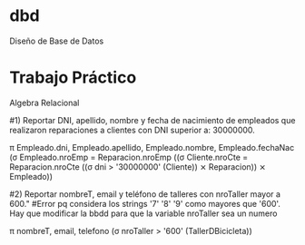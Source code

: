 # dbd
Diseño de Base de Datos

# Trabajo Práctico
Algebra Relacional

#1) Reportar DNI, apellido, nombre y fecha de nacimiento de empleados que realizaron reparaciones a clientes con DNI superior a: 30000000.

π Empleado.dni, Empleado.apellido, Empleado.nombre, Empleado.fechaNac (σ Empleado.nroEmp = Reparacion.nroEmp ((σ Cliente.nroCte = Reparacion.nroCte ((σ dni > '30000000' (Cliente)) ⨯ Reparacion)) ⨯ Empleado))


#2) Reportar nombreT, email y teléfono de talleres con nroTaller mayor a 600."
#Error pq considera los strings '7' '8' '9' como mayores que '600'. Hay que modificar la bbdd para que la variable nroTaller sea un numero

π nombreT, email, telefono (σ nroTaller > '600' (TallerDBicicleta))
